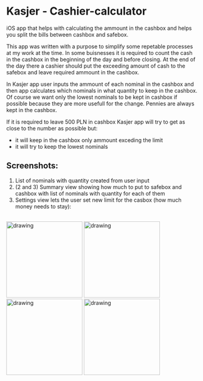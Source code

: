 # Kasjer - Cashier-calculator
iOS app that helps with calculating the ammount in the cashbox and helps you split the bills between cashbox and safebox.

This app was written with a purpose to simplify some repetable processes at my work at the time.
In some buisnesses it is required to count the cash in the cashbox in the beginning of the day and before closing.
At the end of the day there a cashier should put the exceeding amount of cash to the safebox and leave required ammount in the cashbox.

In Kasjer app user inputs the ammount of each nominal in the cashbox and then app calculates which nominals in what quantity to keep in the cashbox.
Of course we want only the lowest nominals to be kept in cashbox if possible because they are more usefull for the change.
Pennies are always kept in the cashbox.

If it is required to leave 500 PLN in cashbox Kasjer app will try to get as close to the number as possible but:
- it will keep in the cashbox only ammount exceding the limit
- it will try to keep the lowest nominals

## Screenshots:
1. List of nominals with quantity created from user input
2. (2 and 3) Summary view showing how much to put to safebox and cashbox with list of nominals with quantity for each of them
3. Settings view lets the user set new limit for the casbox (how much money needs to stay):

</br>
<img src="https://github.com/user-attachments/assets/0f6b5030-5df1-4a68-b6f1-3c5b8072c909" alt="drawing" width="200"/>
<img src="https://github.com/user-attachments/assets/34a9bad7-195f-4cfd-b465-67b953e8e96f" alt="drawing" width="200"/>
<img src="https://github.com/user-attachments/assets/ba3840c7-bbbb-4bb6-821f-291515001e40" alt="drawing" width="200"/>
<img src="https://github.com/user-attachments/assets/c9706485-09b1-4de8-a1e0-eac7a107e5fd" alt="drawing" width="200"/>
